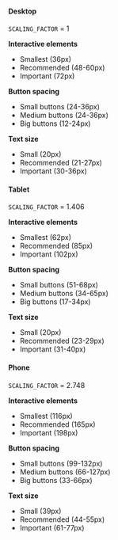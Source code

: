 #### Desktop

`SCALING_FACTOR` = 1

**Interactive elements**

- Smallest (36px)
- Recommended (48-60px)
- Important (72px)

**Button spacing**

- Small buttons (24-36px)
- Medium buttons (24-36px)
- Big buttons (12-24px)

**Text size**

- Small (20px)
- Recommended (21-27px)
- Important (30-36px)

#### Tablet

`SCALING_FACTOR` = 1.406

**Interactive elements**

- Smallest (62px)
- Recommended (85px)
- Important (102px)

**Button spacing**

- Small buttons (51-68px)
- Medium buttons (34-65px)
- Big buttons (17-34px)

**Text size**

- Small (20px)
- Recommended (23-29px)
- Important (31-40px)

#### Phone

`SCALING_FACTOR` = 2.748

**Interactive elements**

- Smallest (116px)
- Recommended (165px)
- Important (198px)

**Button spacing**

- Small buttons (99-132px)
- Medium buttons (66-127px)
- Big buttons (33-66px)

**Text size**

- Small (39px)
- Recommended (44-55px)
- Important (61-77px)
